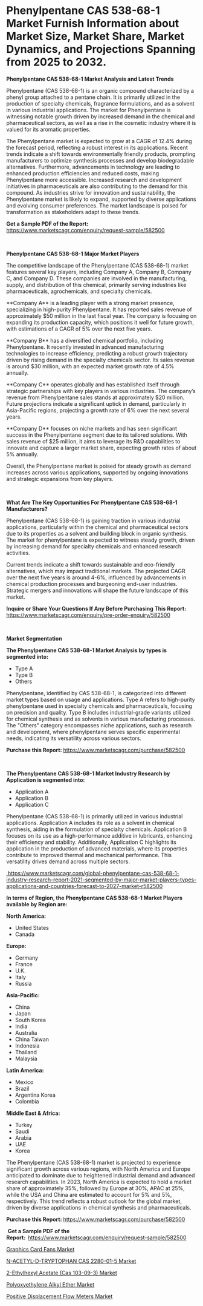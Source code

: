 <p><h1>Phenylpentane CAS 538-68-1 Market Furnish Information about Market Size, Market Share, Market Dynamics, and Projections Spanning from 2025 to 2032.</h1></p><p><strong>Phenylpentane CAS 538-68-1 Market Analysis and Latest Trends</strong></p>
<p><p>Phenylpentane (CAS 538-68-1) is an organic compound characterized by a phenyl group attached to a pentane chain. It is primarily utilized in the production of specialty chemicals, fragrance formulations, and as a solvent in various industrial applications. The market for Phenylpentane is witnessing notable growth driven by increased demand in the chemical and pharmaceutical sectors, as well as a rise in the cosmetic industry where it is valued for its aromatic properties.</p><p>The Phenylpentane market is expected to grow at a CAGR of 12.4% during the forecast period, reflecting a robust interest in its applications. Recent trends indicate a shift towards environmentally friendly products, prompting manufacturers to optimize synthesis processes and develop biodegradable alternatives. Furthermore, advancements in technology are leading to enhanced production efficiencies and reduced costs, making Phenylpentane more accessible. Increased research and development initiatives in pharmaceuticals are also contributing to the demand for this compound. As industries strive for innovation and sustainability, the Phenylpentane market is likely to expand, supported by diverse applications and evolving consumer preferences. The market landscape is poised for transformation as stakeholders adapt to these trends.</p></p>
<p><strong>Get a Sample PDF of the Report:&nbsp;</strong> <a href="https://www.marketscagr.com/enquiry/request-sample/582500?utm_campaign=2198&utm_medium=2&utm_source=Github&utm_content=ia&utm_term=23032025&utm_id=phenylpentane-cas-538-68-1">https://www.marketscagr.com/enquiry/request-sample/582500</a></p>
<p>&nbsp;</p>
<p><strong>Phenylpentane CAS 538-68-1 Major Market Players</strong></p>
<p><p>The competitive landscape of the Phenylpentane (CAS 538-68-1) market features several key players, including Company A, Company B, Company C, and Company D. These companies are involved in the manufacturing, supply, and distribution of this chemical, primarily serving industries like pharmaceuticals, agrochemicals, and specialty chemicals.</p><p>**Company A** is a leading player with a strong market presence, specializing in high-purity Phenylpentane. It has reported sales revenue of approximately $50 million in the last fiscal year. The company is focusing on expanding its production capacity, which positions it well for future growth, with estimations of a CAGR of 5% over the next five years.</p><p>**Company B** has a diversified chemical portfolio, including Phenylpentane. It recently invested in advanced manufacturing technologies to increase efficiency, predicting a robust growth trajectory driven by rising demand in the specialty chemicals sector. Its sales revenue is around $30 million, with an expected market growth rate of 4.5% annually.</p><p>**Company C** operates globally and has established itself through strategic partnerships with key players in various industries. The company’s revenue from Phenylpentane sales stands at approximately $20 million. Future projections indicate a significant uptick in demand, particularly in Asia-Pacific regions, projecting a growth rate of 6% over the next several years.</p><p>**Company D** focuses on niche markets and has seen significant success in the Phenylpentane segment due to its tailored solutions. With sales revenue of $25 million, it aims to leverage its R&D capabilities to innovate and capture a larger market share, expecting growth rates of about 5% annually.</p><p>Overall, the Phenylpentane market is poised for steady growth as demand increases across various applications, supported by ongoing innovations and strategic expansions from key players.</p></p>
<p>&nbsp;</p>
<p><strong>What Are The Key Opportunities For Phenylpentane CAS 538-68-1 Manufacturers?</strong></p>
<p><p>Phenylpentane (CAS 538-68-1) is gaining traction in various industrial applications, particularly within the chemical and pharmaceutical sectors due to its properties as a solvent and building block in organic synthesis. The market for phenylpentane is expected to witness steady growth, driven by increasing demand for specialty chemicals and enhanced research activities.</p><p>Current trends indicate a shift towards sustainable and eco-friendly alternatives, which may impact traditional markets. The projected CAGR over the next five years is around 4-6%, influenced by advancements in chemical production processes and burgeoning end-user industries. Strategic mergers and innovations will shape the future landscape of this market.</p></p>
<p><strong>Inquire or Share Your Questions If Any Before Purchasing This Report:</strong> <a href="https://www.marketscagr.com/enquiry/pre-order-enquiry/582500?utm_campaign=2198&utm_medium=2&utm_source=Github&utm_content=ia&utm_term=23032025&utm_id=phenylpentane-cas-538-68-1">https://www.marketscagr.com/enquiry/pre-order-enquiry/582500</a></p>
<p>&nbsp;</p>
<p><strong>Market Segmentation</strong></p>
<p><strong>The Phenylpentane CAS 538-68-1 Market Analysis by types is segmented into:</strong></p>
<p><ul><li>Type A</li><li>Type B</li><li>Others</li></ul></p>
<p><p>Phenylpentane, identified by CAS 538-68-1, is categorized into different market types based on usage and applications. Type A refers to high-purity phenylpentane used in specialty chemicals and pharmaceuticals, focusing on precision and quality. Type B includes industrial-grade variants utilized for chemical synthesis and as solvents in various manufacturing processes. The "Others" category encompasses niche applications, such as research and development, where phenylpentane serves specific experimental needs, indicating its versatility across various sectors.</p></p>
<p><strong>Purchase this Report:&nbsp;</strong><a href="https://www.marketscagr.com/purchase/582500?utm_campaign=2198&utm_medium=2&utm_source=Github&utm_content=ia&utm_term=23032025&utm_id=phenylpentane-cas-538-68-1">https://www.marketscagr.com/purchase/582500</a></p>
<p>&nbsp;</p>
<p><strong>The Phenylpentane CAS 538-68-1 Market Industry Research by Application is segmented into:</strong></p>
<p><ul><li>Application A</li><li>Application B</li><li>Application C</li></ul></p>
<p><p>Phenylpentane (CAS 538-68-1) is primarily utilized in various industrial applications. Application A includes its role as a solvent in chemical synthesis, aiding in the formulation of specialty chemicals. Application B focuses on its use as a high-performance additive in lubricants, enhancing their efficiency and stability. Additionally, Application C highlights its application in the production of advanced materials, where its properties contribute to improved thermal and mechanical performance. This versatility drives demand across multiple sectors.</p></p>
<p><a href="https://www.marketscagr.com/global-phenylpentane-cas-538-68-1-industry-research-report-2021-segmented-by-major-market-players-types-applications-and-countries-forecast-to-2027-market-r582500?utm_campaign=2198&utm_medium=2&utm_source=Github&utm_content=ia&utm_term=23032025&utm_id=phenylpentane-cas-538-68-1">&nbsp;https://www.marketscagr.com/global-phenylpentane-cas-538-68-1-industry-research-report-2021-segmented-by-major-market-players-types-applications-and-countries-forecast-to-2027-market-r582500</a></p>
<p><strong>In terms of Region, the Phenylpentane CAS 538-68-1 Market Players available by Region are:</strong></p>
<p>
    <p> <strong> North America: </strong>
        <ul>
            <li>United States</li>
            <li>Canada</li>
        </ul>
        </p> 
    <p> <strong> Europe: </strong>
        <ul>
            <li>Germany</li>
            <li>France</li>
            <li>U.K.</li>
            <li>Italy</li>
            <li>Russia</li>
        </ul>
        </p> 
    <p> <strong> Asia-Pacific: </strong>
        <ul>
            <li>China</li>
            <li>Japan</li>
            <li>South Korea</li>
            <li>India</li>
            <li>Australia</li>
            <li>China Taiwan</li>
            <li>Indonesia</li>
            <li>Thailand</li>
            <li>Malaysia</li>
        </ul>
        </p> 
    <p> <strong> Latin America: </strong>
        <ul>
            <li>Mexico</li>
            <li>Brazil</li>
            <li>Argentina Korea</li>
            <li>Colombia</li>
        </ul>
        </p> 
    <p> <strong> Middle East & Africa: </strong>
        <ul>
            <li>Turkey</li>
            <li>Saudi</li>
            <li>Arabia</li>
            <li>UAE</li>
            <li>Korea</li>
        </ul>
    </p>
    </p>
<p><p>The Phenylpentane (CAS 538-68-1) market is projected to experience significant growth across various regions, with North America and Europe anticipated to dominate due to heightened industrial demand and advanced research capabilities. In 2023, North America is expected to hold a market share of approximately 35%, followed by Europe at 30%, APAC at 25%, while the USA and China are estimated to account for 5% and 5%, respectively. This trend reflects a robust outlook for the global market, driven by diverse applications in chemical synthesis and pharmaceuticals.</p></p>
<p><strong>Purchase this Report: </strong><a href="https://www.marketscagr.com/purchase/582500?utm_campaign=2198&utm_medium=2&utm_source=Github&utm_content=ia&utm_term=23032025&utm_id=phenylpentane-cas-538-68-1">https://www.marketscagr.com/purchase/582500</a></p>
<p>&nbsp;<strong>Get a Sample PDF of the Report:&nbsp;&nbsp;</strong><a href="https://www.marketscagr.com/enquiry/request-sample/582500?utm_campaign=2198&utm_medium=2&utm_source=Github&utm_content=ia&utm_term=23032025&utm_id=phenylpentane-cas-538-68-1">https://www.marketscagr.com/enquiry/request-sample/582500</a></p>
<p><strong></strong></p>
<p><p><a href="https://github.com/santosh758595/Market-Research-Report-List-7/blob/main/graphics-card-fans-market.md?utm_campaign=2198&utm_medium=2&utm_source=Github&utm_content=ia&utm_term=23032025&utm_id=phenylpentane-cas-538-68-1">Graphics Card Fans Market</a></p><p><a href="https://github.com/delindacallegari68/Market-Research-Report-List-1/blob/main/n-acetyl-d-tryptophan-cas-2280-01-5-market.md?utm_campaign=2198&utm_medium=2&utm_source=Github&utm_content=ia&utm_term=23032025&utm_id=phenylpentane-cas-538-68-1">N-ACETYL-D-TRYPTOPHAN CAS 2280-01-5 Market</a></p><p><a href="https://github.com/casalalimo40/Market-Research-Report-List-1/blob/main/2-ethylhexyl-acetate-cas-103-09-3-market.md?utm_campaign=2198&utm_medium=2&utm_source=Github&utm_content=ia&utm_term=23032025&utm_id=phenylpentane-cas-538-68-1">2-Ethylhexyl Acetate (Cas 103-09-3) Market</a></p><p><a href="https://github.com/baraohinze3x/Market-Research-Report-List-1/blob/main/polyoxyethylene-alkyl-ether-market.md?utm_campaign=2198&utm_medium=2&utm_source=Github&utm_content=ia&utm_term=23032025&utm_id=phenylpentane-cas-538-68-1">Polyoxyethylene Alkyl Ether Market</a></p><p><a href="https://github.com/careymartta6/Market-Research-Report-List-1/blob/main/positive-displacement-flow-meters-market.md?utm_campaign=2198&utm_medium=2&utm_source=Github&utm_content=ia&utm_term=23032025&utm_id=phenylpentane-cas-538-68-1">Positive Displacement Flow Meters Market</a></p></p>